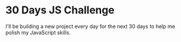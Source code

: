 # 30 Days JS Challenge

I'll be building a new project every day for the next 30 days to help me polish my JavaScript skills.